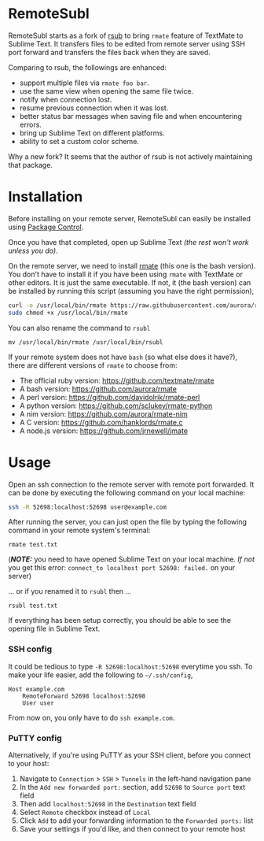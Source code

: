 # RemoteSubl

RemoteSubl starts as a fork of [rsub](https://github.com/henrikpersson/rsub) to
bring `rmate` feature of TextMate to Sublime Text. It transfers files to be
edited from remote server using SSH port forward and transfers the files back
when they are saved.

Comparing to rsub, the followings are enhanced:

- support multiple files via `rmate foo bar`.
- use the same view when opening the same file twice.
- notify when connection lost.
- resume previous connection when it was lost.
- better status bar messages when saving file and when encountering errors.
- bring up Sublime Text on different platforms.
- ability to set a custom color scheme.

Why a new fork? It seems that the author of rsub is not actively maintaining
that package.

# Installation

Before installing on your remote server, RemoteSubl can easily be installed
using [Package Control](https://packagecontrol.io).

Once you have that completed, open up Sublime Text *(the rest won't work unless
you do)*.

On the remote server, we need to install
[rmate](https://github.com/aurora/rmate) (this one is the bash version). You
don't have to install it if you have been using `rmate` with TextMate or other
editors. It is just the same executable. If not, it (the bash version) can be
installed by running this script (assuming you have the right permission),

```bash
curl -o /usr/local/bin/rmate https://raw.githubusercontent.com/aurora/rmate/master/rmate
sudo chmod +x /usr/local/bin/rmate
```

You can also rename the command to `rsubl`

```
mv /usr/local/bin/rmate /usr/local/bin/rsubl
```

If your remote system does not have `bash` (so what else does it have?), there
are different versions of `rmate` to choose from:

- The official ruby version: https://github.com/textmate/rmate
- A bash version: https://github.com/aurora/rmate
- A perl version: https://github.com/davidolrik/rmate-perl
- A python version: https://github.com/sclukey/rmate-python
- A nim version: https://github.com/aurora/rmate-nim
- A C version: https://github.com/hanklords/rmate.c
- A node.js version: https://github.com/jrnewell/jmate

# Usage

Open an ssh connection to the remote server with remote port forwarded. It can
be done by executing the following command on your local machine:

```bash
ssh -R 52698:localhost:52698 user@example.com
```

After running the server, you can just open the file by typing the following
command in your remote system's terminal:

```
rmate test.txt
```

(***NOTE:*** you need to have opened Sublime Text on your local machine.
*If not* you get this error: `connect_to localhost port 52698: failed.` on your
server)

... or if you renamed it to `rsubl` then ...

```
rsubl test.txt
```

If everything has been setup correctly, you should be able to see the opening
file in Sublime Text.

### SSH config

It could be tedious to type `-R 52698:localhost:52698` everytime you ssh. To
make your life easier, add the following to `~/.ssh/config`,

```
Host example.com
    RemoteForward 52698 localhost:52698
    User user
```

From now on, you only have to do `ssh example.com`.

### PuTTY config

Alternatively, if you're using PuTTY as your SSH client, before you connect to
your host:

1. Navigate to `Connection` > `SSH` > `Tunnels` in the left-hand navigation pane
1. In the `Add new forwarded port:` section, add `52698` to `Source port` text field
1. Then add `localhost:52698` in the `Destination` text field
1. Select `Remote` checkbox instead of `Local`
1. Click `Add` to add your forwarding information to the `Forwarded ports:` list
1. Save your settings if you'd like, and then connect to your remote host
